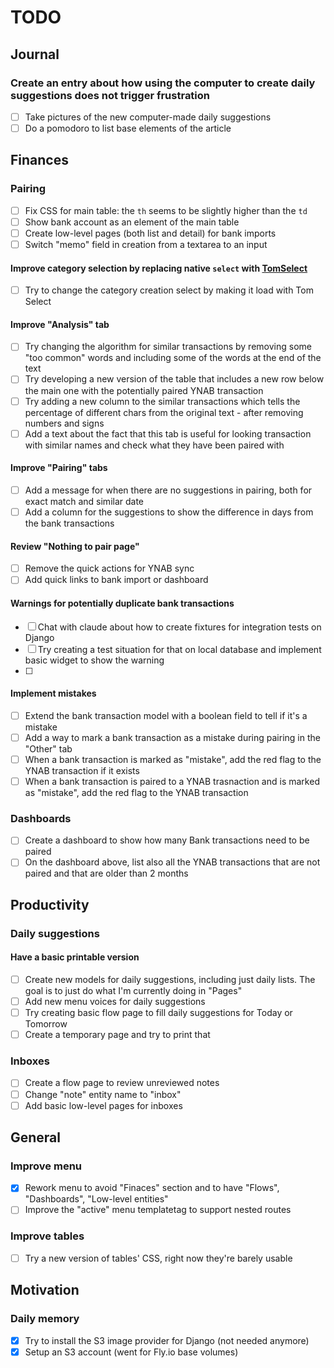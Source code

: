 # TODO

## Journal

### Create an entry about how using the computer to create daily suggestions does not trigger frustration
- [ ] Take pictures of the new computer-made daily suggestions
- [ ] Do a pomodoro to list base elements of the article

## Finances

### Pairing

- [ ] Fix CSS for main table: the `th` seems to be slightly higher than the `td`
- [ ] Show bank account as an element of the main table
- [ ] Create low-level pages (both list and detail) for bank imports
- [ ] Switch "memo" field in creation from a textarea to an input

#### Improve category selection by replacing native `select` with [TomSelect](https://github.com/orchidjs/tom-select)
- [ ] Try to change the category creation select by making it load with Tom Select

#### Improve "Analysis" tab
- [ ] Try changing the algorithm for similar transactions by removing some "too common" words and including some of the words at the end of the text
- [ ] Try developing a new version of the table that includes a new row below the main one with the potentially paired YNAB transaction
- [ ] Try adding a new column to the similar transactions which tells the percentage of different chars from the original text - after removing numbers and signs
- [ ] Add a text about the fact that this tab is useful for looking transaction with similar names and check what they have been paired with

#### Improve "Pairing" tabs
- [ ] Add a message for when there are no suggestions in pairing, both for exact match and similar date
- [ ] Add a column for the suggestions to show the difference in days from the bank transactions

#### Review "Nothing to pair page"
- [ ] Remove the quick actions for YNAB sync
- [ ] Add quick links to bank import or dashboard

#### Warnings for potentially duplicate bank transactions
- [ ] Chat with claude about how to create fixtures for integration tests on Django
- [ ] Try creating a test situation for that on local database and implement basic widget to show the warning
- [ ]

#### Implement mistakes
- [ ] Extend the bank transaction model with a boolean field to tell if it's a mistake
- [ ] Add a way to mark a bank transaction as a mistake during pairing in the "Other" tab
- [ ] When a bank transaction is marked as "mistake", add the red flag to the YNAB transaction if it exists
- [ ] When a bank transaction is paired to a YNAB trasnaction and is marked as "mistake", add the red flag to the YNAB transaction
 
### Dashboards
- [ ] Create a dashboard to show how many Bank transactions need to be paired
- [ ] On the dashboard above, list also all the YNAB transactions that are not paired and that are older than 2 months

## Productivity

### Daily suggestions

#### Have a basic printable version
- [ ] Create new models for daily suggestions, including just daily lists. The goal is to just do what I'm currently doing in "Pages"
- [ ] Add new menu voices for daily suggestions 
- [ ] Try creating basic flow page to fill daily suggestions for Today or Tomorrow
- [ ] Create a temporary page and try to print that

### Inboxes
- [ ] Create a flow page to review unreviewed notes
- [ ] Change "note" entity name to "inbox"
- [ ] Add basic low-level pages for inboxes

## General

### Improve menu
- [x] Rework menu to avoid "Finaces" section and to have "Flows", "Dashboards", "Low-level entities"
- [ ] Improve the "active" menu templatetag to support nested routes

### Improve tables
- [ ] Try a new version of tables' CSS, right now they're barely usable

## Motivation

### Daily memory
- [x] Try to install the S3 image provider for Django (not needed anymore)
- [x] Setup an S3 account (went for Fly.io base volumes)
